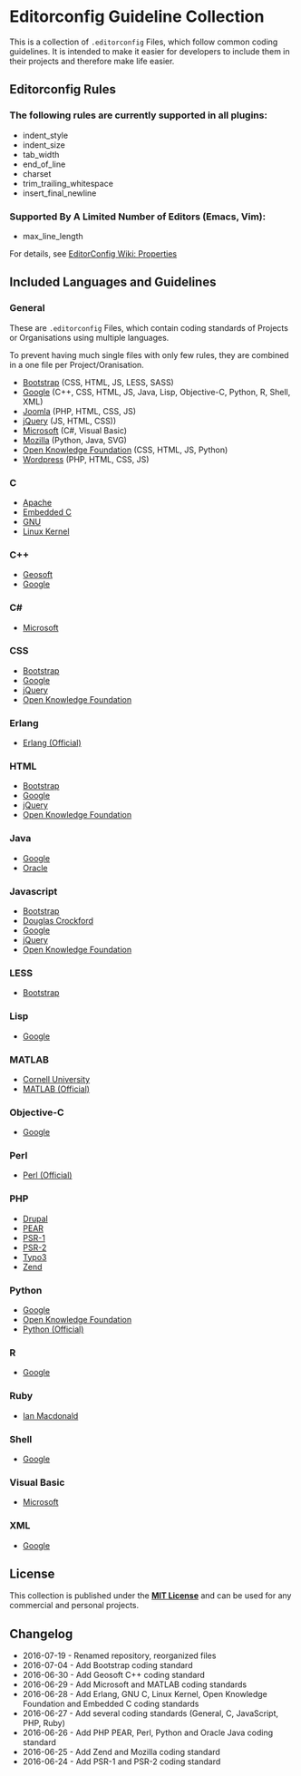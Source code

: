# Editorconfig Guideline Collection

This is a collection of `.editorconfig` Files, which follow common coding guidelines.
It is intended to make it easier for developers to include them in their projects and therefore make life easier.

## Editorconfig Rules

### The following rules are currently supported in all plugins:

 * indent_style
 * indent_size
 * tab_width
 * end_of_line
 * charset
 * trim_trailing_whitespace
 * insert_final_newline

### Supported By A Limited Number of Editors (Emacs, Vim):

 * max_line_length

For details, see [EditorConfig Wiki: Properties](https://github.com/editorconfig/editorconfig/wiki/EditorConfig-Properties)

## Included Languages and Guidelines

### General
These are `.editorconfig` Files, which contain coding standards of Projects or Organisations using multiple languages.

To prevent having much single files with only few rules, they are combined in a one file per Project/Oranisation.

 * [Bootstrap](https://github.com/tomlutzenberger/coding-guideline-collection/blob/master/general/bootstrap/.editorconfig) (CSS, HTML, JS, LESS, SASS)
 * [Google](https://github.com/tomlutzenberger/coding-guideline-collection/blob/master/general/google/.editorconfig) (C++, CSS, HTML, JS, Java, Lisp, Objective-C, Python, R, Shell, XML)
 * [Joomla](https://github.com/tomlutzenberger/coding-guideline-collection/blob/master/general/joomla/.editorconfig) (PHP, HTML, CSS, JS)
 * [jQuery](https://github.com/tomlutzenberger/coding-guideline-collection/blob/master/general/jquery/.editorconfig) (JS, HTML, CSS))
 * [Microsoft](https://github.com/tomlutzenberger/coding-guideline-collection/blob/master/general/microsoft/.editorconfig) (C#, Visual Basic)
 * [Mozilla](https://github.com/tomlutzenberger/coding-guideline-collection/blob/master/general/mozilla/.editorconfig) (Python, Java, SVG)
 * [Open Knowledge Foundation](https://github.com/tomlutzenberger/coding-guideline-collection/blob/master/general/open-knowledge-foundation/.editorconfig) (CSS, HTML, JS, Python)
 * [Wordpress](https://github.com/tomlutzenberger/coding-guideline-collection/blob/master/general/wordpress/.editorconfig) (PHP, HTML, CSS, JS)

### C
 * [Apache](https://github.com/tomlutzenberger/coding-guideline-collection/blob/master/c/apache/.editorconfig)
 * [Embedded C](https://github.com/tomlutzenberger/coding-guideline-collection/blob/master/c/embedded-c/.editorconfig)
 * [GNU](https://github.com/tomlutzenberger/coding-guideline-collection/blob/master/c/gnu/.editorconfig)
 * [Linux Kernel](https://github.com/tomlutzenberger/coding-guideline-collection/blob/master/c/linux-kernel/.editorconfig)

### C++
 * [Geosoft](https://github.com/tomlutzenberger/coding-guideline-collection/blob/master/c++/geosoft/.editorconfig)
 * [Google](https://github.com/tomlutzenberger/coding-guideline-collection/blob/master/general/google/.editorconfig)

### C#
 * [Microsoft](https://github.com/tomlutzenberger/coding-guideline-collection/blob/master/general/microsoft/.editorconfig)

### CSS
 * [Bootstrap](https://github.com/tomlutzenberger/coding-guideline-collection/blob/master/general/bootstrap/.editorconfig)
 * [Google](https://github.com/tomlutzenberger/coding-guideline-collection/blob/master/general/google/.editorconfig)
 * [jQuery](https://github.com/tomlutzenberger/coding-guideline-collection/blob/master/general/jquery/.editorconfig)
 * [Open Knowledge Foundation](https://github.com/tomlutzenberger/coding-guideline-collection/blob/master/general/open-knowledge-foundation/.editorconfig)

### Erlang
 * [Erlang (Official)](https://github.com/tomlutzenberger/coding-guideline-collection/blob/master/erlang/erlang-official/.editorconfig)

### HTML
 * [Bootstrap](https://github.com/tomlutzenberger/coding-guideline-collection/blob/master/general/bootstrap/.editorconfig)
 * [Google](https://github.com/tomlutzenberger/coding-guideline-collection/blob/master/general/google/.editorconfig)
 * [jQuery](https://github.com/tomlutzenberger/coding-guideline-collection/blob/master/general/jquery/.editorconfig)
 * [Open Knowledge Foundation](https://github.com/tomlutzenberger/coding-guideline-collection/blob/master/general/open-knowledge-foundation/.editorconfig)

### Java
 * [Google](https://github.com/tomlutzenberger/coding-guideline-collection/blob/master/general/google/.editorconfig)
 * [Oracle](https://github.com/tomlutzenberger/coding-guideline-collection/blob/master/java/oracle/.editorconfig)

### Javascript
 * [Bootstrap](https://github.com/tomlutzenberger/coding-guideline-collection/blob/master/general/bootstrap/.editorconfig)
 * [Douglas Crockford](https://github.com/tomlutzenberger/coding-guideline-collection/blob/master/javascript/douglas-crockford/.editorconfig)
 * [Google](https://github.com/tomlutzenberger/coding-guideline-collection/blob/master/general/google/.editorconfig)
 * [jQuery](https://github.com/tomlutzenberger/coding-guideline-collection/blob/master/general/jquery/.editorconfig)
 * [Open Knowledge Foundation](https://github.com/tomlutzenberger/coding-guideline-collection/blob/master/general/open-knowledge-foundation/.editorconfig)

### LESS
 * [Bootstrap](https://github.com/tomlutzenberger/coding-guideline-collection/blob/master/general/bootstrap/.editorconfig)

### Lisp
 * [Google](https://github.com/tomlutzenberger/coding-guideline-collection/blob/master/general/google/.editorconfig)

### MATLAB
 * [Cornell University](https://github.com/tomlutzenberger/coding-guideline-collection/blob/master/matlab/cornell-university/.editorconfig)
 * [MATLAB (Official)](https://github.com/tomlutzenberger/coding-guideline-collection/blob/master/matlab/matlab-official/.editorconfig)

### Objective-C
 * [Google](https://github.com/tomlutzenberger/coding-guideline-collection/blob/master/general/google/.editorconfig)

### Perl
 * [Perl (Official)](https://github.com/tomlutzenberger/coding-guideline-collection/blob/master/perl/perl-official/.editorconfig)

### PHP
 * [Drupal](https://github.com/tomlutzenberger/coding-guideline-collection/blob/master/php/drupal/.editorconfig)
 * [PEAR](https://github.com/tomlutzenberger/coding-guideline-collection/blob/master/php/pear/.editorconfig)
 * [PSR-1](https://github.com/tomlutzenberger/coding-guideline-collection/blob/master/php/psr-1/.editorconfig)
 * [PSR-2](https://github.com/tomlutzenberger/coding-guideline-collection/blob/master/php/psr-2/.editorconfig)
 * [Typo3](https://github.com/tomlutzenberger/coding-guideline-collection/blob/master/php/typo3/.editorconfig)
 * [Zend](https://github.com/tomlutzenberger/coding-guideline-collection/blob/master/php/zend/.editorconfig)

### Python
 * [Google](https://github.com/tomlutzenberger/coding-guideline-collection/blob/master/general/google/.editorconfig)
 * [Open Knowledge Foundation](https://github.com/tomlutzenberger/coding-guideline-collection/blob/master/general/open-knowledge-foundation/.editorconfig)
 * [Python (Official)](https://github.com/tomlutzenberger/coding-guideline-collection/blob/master/python/python-official/.editorconfig)

### R
 * [Google](https://github.com/tomlutzenberger/coding-guideline-collection/blob/master/general/google/.editorconfig)

### Ruby
 * [Ian Macdonald](https://github.com/tomlutzenberger/coding-guideline-collection/blob/master/ruby/ian-macdonald/.editorconfig)

### Shell
 * [Google](https://github.com/tomlutzenberger/coding-guideline-collection/blob/master/general/google/.editorconfig)

### Visual Basic
 * [Microsoft](https://github.com/tomlutzenberger/coding-guideline-collection/blob/master/general/microsoft/.editorconfig)

### XML
 * [Google](https://github.com/tomlutzenberger/coding-guideline-collection/blob/master/general/google/.editorconfig)


## License

This collection is published under the **[MIT License](LICENSE)** and can be used for any commercial and personal projects.


## Changelog

 * 2016-07-19 - Renamed repository, reorganized files
 * 2016-07-04 - Add Bootstrap coding standard
 * 2016-06-30 - Add Geosoft C++ coding standard
 * 2016-06-29 - Add Microsoft and MATLAB coding standards
 * 2016-06-28 - Add Erlang, GNU C, Linux Kernel, Open Knowledge Foundation and Embedded C coding standards
 * 2016-06-27 - Add several coding standards (General, C, JavaScript, PHP, Ruby)
 * 2016-06-26 - Add PHP PEAR, Perl, Python and Oracle Java coding standard
 * 2016-06-25 - Add Zend and Mozilla coding standard
 * 2016-06-24 - Add PSR-1 and PSR-2 coding standard
